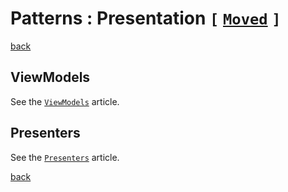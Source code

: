 

Patterns : Presentation `[` [`Moved`](patterns/presentation.md) `]`
=======================

[back](.)

ViewModels
----------

See the [`ViewModels`](patterns/viewmodels.md) article.

Presenters
----------

See the [`Presenters`](patterns/presenters.md) article.

[back](.)
